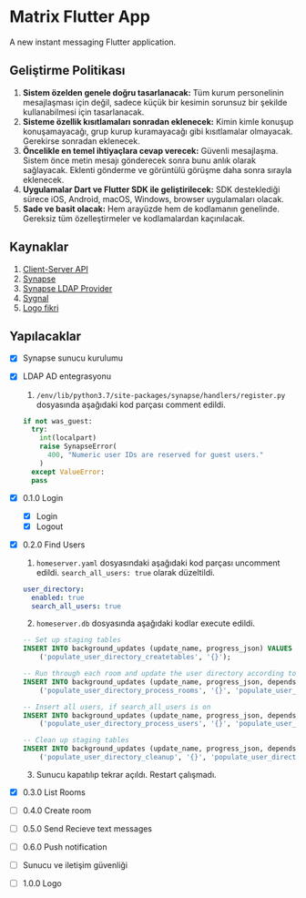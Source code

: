 # Matrix Flutter App

A new instant messaging Flutter application.

## Geliştirme Politikası

1. **Sistem özelden genele doğru tasarlanacak:** Tüm kurum personelinin mesajlaşması için değil, sadece küçük bir kesimin sorunsuz bir şekilde kullanabilmesi için tasarlanacak.
1. **Sisteme özellik kısıtlamaları sonradan eklenecek:** Kimin kimle konuşup konuşamayacağı, grup kurup kuramayacağı gibi kısıtlamalar olmayacak. Gerekirse sonradan eklenecek.
1. **Öncelikle en temel ihtiyaçlara cevap verecek:** Güvenli mesajlaşma. Sistem önce metin mesajı gönderecek sonra bunu anlık olarak sağlayacak. Eklenti gönderme ve görüntülü görüşme daha sonra sırayla eklenecek.
1. **Uygulamalar Dart ve Flutter SDK ile geliştirilecek:** SDK desteklediği sürece iOS, Android, macOS, Windows, browser uygulamaları olacak. 
1. **Sade ve basit olacak:** Hem arayüzde hem de kodlamanın genelinde. Gereksiz tüm özelleştirmeler ve kodlamalardan kaçınılacak.

## Kaynaklar

1. [Client-Server API](https://matrix.org/docs/spec/client_server/r0.6.0)
1. [Synapse](https://github.com/matrix-org/synapse)
1. [Synapse LDAP Provider](https://github.com/matrix-org/matrix-synapse-ldap3)
1. [Sygnal](https://github.com/matrix-org/sygnal)
1. [Logo fikri](https://dribbble.com/shots/10859189-Cute-Minimal-Bird)

## Yapılacaklar

- [x] Synapse sunucu kurulumu
- [x] LDAP AD entegrasyonu
  1. `/env/lib/python3.7/site-packages/synapse/handlers/register.py` dosyasında aşağıdaki kod parçası comment edildi.

  ```python
  if not was_guest:
    try:
      int(localpart)
      raise SynapseError(
        400, "Numeric user IDs are reserved for guest users."
      )
    except ValueError:
    pass
  ```

- [x] 0.1.0 Login
  - [x] Login
  - [x] Logout
- [x] 0.2.0 Find Users
  1. `homeserver.yaml` dosyasındaki aşağıdaki kod parçası uncomment edildi. `search_all_users: true` olarak düzeltildi.
  
  ```yaml
  user_directory:
    enabled: true
    search_all_users: true
  ```

  2. `homeserver.db` dosyasında aşağıdaki kodlar execute edildi.

  ```sql
  -- Set up staging tables
  INSERT INTO background_updates (update_name, progress_json) VALUES
      ('populate_user_directory_createtables', '{}');
  
  -- Run through each room and update the user directory according to who is in it
  INSERT INTO background_updates (update_name, progress_json, depends_on) VALUES
      ('populate_user_directory_process_rooms', '{}', 'populate_user_directory_createtables');
  
  -- Insert all users, if search_all_users is on
  INSERT INTO background_updates (update_name, progress_json, depends_on) VALUES
      ('populate_user_directory_process_users', '{}', 'populate_user_directory_process_rooms');
  
  -- Clean up staging tables
  INSERT INTO background_updates (update_name, progress_json, depends_on) VALUES
      ('populate_user_directory_cleanup', '{}', 'populate_user_directory_process_users');
  ```
  
  3. Sunucu kapatılıp tekrar açıldı. Restart çalışmadı.
- [x] 0.3.0 List Rooms
- [ ] 0.4.0 Create room
- [ ] 0.5.0 Send Recieve text messages
- [ ] 0.6.0 Push notification
- [ ] Sunucu ve iletişim güvenliği
- [ ] 1.0.0 Logo
